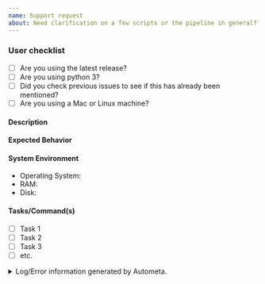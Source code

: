 ```yaml
---
name: Support request
about: Need clarification on a few scripts or the pipeline in general? Ask us!
---
```


<!--
Hi!  Read this; it's important.

This is an issue tracker for Autometa.  File support requests about
Autometa here.
-->

### User checklist

- [ ] Are you using the latest release?
- [ ] Are you using python 3?
- [ ] Did you check previous issues to see if this has already been mentioned?
- [ ] Are you using a Mac or Linux machine?

#### Description

<!-- A clear and concise description of what the support request is about. -->

#### Expected Behavior

<!-- Please describe the behavior you are expecting. -->

#### System Environment

<!-- Please provide relevant system environment information. -->

- Operating System:
- RAM:
- Disk:

#### Tasks/Command(s)

<!-- If this issue is describing steps for your workflow, include specific tasks in the order they need to be done. If you know where these routines are implemented in the code base, please include links to the lines of code where you need clarification for each respective task. -->

- [ ] Task 1
- [ ] Task 2
- [ ] Task 3
- [ ] etc.

<details><summary>Log/Error information generated by Autometa.</summary><p>
<!-- between the ticks below, Please paste any log or error information generated during your workflow. -->

```

```

</p></details>
